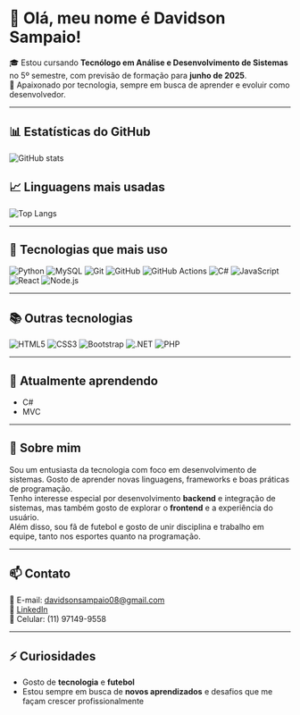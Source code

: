 # 👋 Olá, meu nome é **Davidson Sampaio**!

🎓 Estou cursando **Tecnólogo em Análise e Desenvolvimento de Sistemas** no 5º semestre, com previsão de formação para **junho de 2025**.  
🚀 Apaixonado por tecnologia, sempre em busca de aprender e evoluir como desenvolvedor.

---

## 📊 Estatísticas do GitHub
![GitHub stats](https://github-readme-stats.vercel.app/api?username=D4vidson&show_icons=true&theme=midnight-purple)

## 📈 Linguagens mais usadas
![Top Langs](https://github-readme-stats.vercel.app/api/top-langs/?username=D4vidson&layout=compact&theme=midnight-purple)

---

## 🚀 Tecnologias que mais uso

![Python](https://img.shields.io/badge/-Python-2D2D7D?style=flat&logo=python&logoColor=white)
![MySQL](https://img.shields.io/badge/-MySQL-0A9396?style=flat&logo=mysql&logoColor=white)
![Git](https://img.shields.io/badge/-Git-94D2BD?style=flat&logo=git&logoColor=black)
![GitHub](https://img.shields.io/badge/-GitHub-001219?style=flat&logo=github&logoColor=white)
![GitHub Actions](https://img.shields.io/badge/-GitHub%20Actions-3D5A80?style=flat&logo=githubactions&logoColor=white)
![C#](https://img.shields.io/badge/-C%23-5e60ce?style=flat&logo=csharp&logoColor=white)
![JavaScript](https://img.shields.io/badge/-JavaScript-ffb703?style=flat&logo=javascript&logoColor=black)
![React](https://img.shields.io/badge/-React-0077b6?style=flat&logo=react&logoColor=white)
![Node.js](https://img.shields.io/badge/-Node.js-38b000?style=flat&logo=nodedotjs&logoColor=white)

---

## 📚 Outras tecnologias

![HTML5](https://img.shields.io/badge/-HTML5-E34F26?style=flat&logo=html5&logoColor=white)
![CSS3](https://img.shields.io/badge/-CSS3-264653?style=flat&logo=css3&logoColor=white)
![Bootstrap](https://img.shields.io/badge/-Bootstrap-6A4C93?style=flat&logo=bootstrap&logoColor=white)
![.NET](https://img.shields.io/badge/-.NET-14213D?style=flat&logo=dotnet&logoColor=white)
![PHP](https://img.shields.io/badge/-PHP-005F73?style=flat&logo=php&logoColor=white)

---

## 🌱 Atualmente aprendendo

- C#
- MVC

---

## 📌 Sobre mim

Sou um entusiasta da tecnologia com foco em desenvolvimento de sistemas. Gosto de aprender novas linguagens, frameworks e boas práticas de programação.  
Tenho interesse especial por desenvolvimento **backend** e integração de sistemas, mas também gosto de explorar o **frontend** e a experiência do usuário.  
Além disso, sou fã de futebol e gosto de unir disciplina e trabalho em equipe, tanto nos esportes quanto na programação.

---

## 📫 Contato

📧 E-mail: davidsonsampaio08@gmail.com  
💼 [LinkedIn](https://www.linkedin.com/in/davidson-sampaio-822861256/)  
📱 Celular: (11) 97149-9558  

---

## ⚡ Curiosidades

- Gosto de **tecnologia** e **futebol**  
- Estou sempre em busca de **novos aprendizados** e desafios que me façam crescer profissionalmente  

